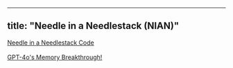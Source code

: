 ___
title: "Needle in a Needlestack (NIAN)"
---
[Needle in a Needlestack Code](https://github.com/llmonpy/needle-in-a-needlestack)<br><br>
[GPT-4o's Memory Breakthrough!](intro)